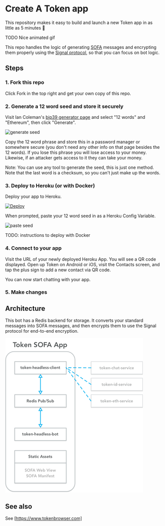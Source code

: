 # Create A Token app

This repository makes it easy to build and launch a new Token app in as little as 5 minutes :rocket:

TODO Nice animated gif

This repo handles the logic of generating [SOFA](https://www.tokenbrowser.com/token-sofa-spec/) messages and encrypting them properly using the [Signal protocol](https://en.wikipedia.org/wiki/Signal_Protocol), so that you can focus on bot logic.

## Steps

### 1. Fork this repo

Click Fork in the top right and get your own copy of this repo.

### 2. Generate a 12 word seed and store it securely

Visit Ian Coleman's [bip39 generator page](https://iancoleman.github.io/bip39/) and select "12 words" and "Ethereum", then click "Generate".

![generate seed](http://i.imgur.com/i8NDduY.png)

Copy the 12 word phrase and store this in a password manager or somewhere secure (you don't need any other info on that page besides the 12 words). If you lose this phrase you will lose access to your money. Likewise, if an attacker gets access to it they can take your money.

Note: You can use any tool to generate the seed, this is just one method. Note that the last word is a checksum, so you can't just make up the words.

### 3. Deploy to Heroku (or with Docker)

Deploy your app to Heroku.

[![Deploy](https://www.herokucdn.com/deploy/button.svg)](https://heroku.com/deploy?template=https://github.com/tokenbrowser/token-sofa-app)

When prompted, paste your 12 word seed in as a Heroku Config Variable.

![paste seed](http://i.imgur.com/vm5cerB.png)

TODO: instructions to deploy with Docker

### 4. Connect to your app

Visit the URL of your newly deployed Heroku App. You will see a QR code displayed. Open up Token on Android or iOS, visit the Contacts screen, and tap the plus sign to add a new contact via QR code.

You can now start chatting with your app.

### 5. Make changes


## Architecture

This bot has a Redis backend for storage. It converts your standard messages into SOFA messages, and then encrypts them to use the Signal protocol for end-to-end encryption.

![Connection Diagram](docs/images/connections.png)

## See also

See [https://www.tokenbrowser.com]
